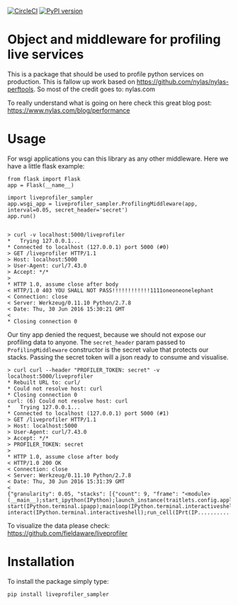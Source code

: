 [![CircleCI](https://circleci.com/gh/fieldaware/liveprofiler_sampler.svg?style=svg)](https://circleci.com/gh/fieldaware/liveprofiler_sampler)
[![PyPI version](https://badge.fury.io/py/liveprofiler_sampler.svg)](https://badge.fury.io/py/liveprofiler_sampler)

# Object and middleware for profiling live services

This is a package that should be used to profile python services on production. This is fallow up work based on https://github.com/nylas/nylas-perftools. So most of the credit goes to: nylas.com

To really understand what is going on here check this great blog post: https://www.nylas.com/blog/performance

# Usage

For wsgi applications you can this library as any other middleware. Here we have a little flask example:

```
from flask import Flask
app = Flask(__name__)

import liveprofiler_sampler
app.wsgi_app = liveprofiler_sampler.ProfilingMiddleware(app, interval=0.05, secret_header='secret')
app.run()


> curl -v localhost:5000/liveprofiler
*   Trying 127.0.0.1...
* Connected to localhost (127.0.0.1) port 5000 (#0)
> GET /liveprofiler HTTP/1.1
> Host: localhost:5000
> User-Agent: curl/7.43.0
> Accept: */*
>
* HTTP 1.0, assume close after body
< HTTP/1.0 403 YOU SHALL NOT PASS!!!!!!!!!!!!1111oneoneonelephant
< Connection: close
< Server: Werkzeug/0.11.10 Python/2.7.8
< Date: Thu, 30 Jun 2016 15:30:21 GMT
<
* Closing connection 0

```

Our tiny app denied the request, because we should not expose our profiling data to anyone. The `secret_header` param passed to `ProfilingMiddleware` constructor is the secret value that protects our stacks. Passing the secret token will a json ready to consume and visualise.

```
> curl curl --header "PROFILER_TOKEN: secret" -v localhost:5000/liveprofiler
* Rebuilt URL to: curl/
* Could not resolve host: curl
* Closing connection 0
curl: (6) Could not resolve host: curl
*   Trying 127.0.0.1...
* Connected to localhost (127.0.0.1) port 5000 (#1)
> GET /liveprofiler HTTP/1.1
> Host: localhost:5000
> User-Agent: curl/7.43.0
> Accept: */*
> PROFILER_TOKEN: secret
>
* HTTP 1.0, assume close after body
< HTTP/1.0 200 OK
< Connection: close
< Server: Werkzeug/0.11.10 Python/2.7.8
< Date: Thu, 30 Jun 2016 15:31:39 GMT
<
{"granularity": 0.05, "stacks": [{"count": 9, "frame": "<module>(__main__);start_ipython(IPython);launch_instance(traitlets.config.application);
start(IPython.terminal.ipapp);mainloop(IPython.terminal.interactiveshell);
interact(IPython.terminal.interactiveshell);run_cell(IPrt(IP...........
```

To visualize the data please check: https://github.com/fieldaware/liveprofiler
# Installation

To install the package simply type:

```
pip install liveprofiler_sampler
```
